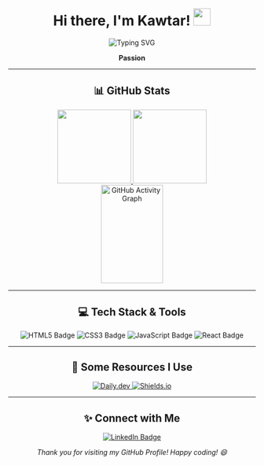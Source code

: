 <!-- Replace 'kawtarlabzae' with your GitHub username everywhere needed! -->

<h1 align="center">
  Hi there, I'm Kawtar! 
  <img src="https://media.giphy.com/media/hvRJCLFzcasrR4ia7z/giphy.gif" width="35">
</h1>

<!-- Typing SVG (optional, just a fun touch) -->
<div align="center">
  <img src="https://readme-typing-svg.herokuapp.com?size=25&duration=4000&color=198cff&center=true&vCenter=true&lines=Welcome+to+my+GitHub+Profile!;I'm+a+Full-Stack+Developer;Open+to+Collaborations;Always+Learning+New+Technologies" alt="Typing SVG" />
</div>

<p align="center">
  <b>Passion</b>
</p>

<hr>

<h2 align="center">📊 GitHub Stats</h2>
<div align="center">
  <a href="#">
    <img src="https://github-readme-stats.vercel.app/api?username=kawtarlabzae&theme=tokyonight&show_icons=true" height="150" />
  </a>
  <a href="#">
    <img src="https://github-readme-stats.vercel.app/api/top-langs/?username=kawtarlabzae&langs_count=5&theme=tokyonight&layout=compact" height="150" />
  </a>
  <br>
 <!-- Activity graph replacement -->
<img 
  src="https://github-readme-activity-graph.cyclic.app/graph?username=kawtarlabzae&theme=rogue" 
  width="50%" 
  height="200" 
  alt="GitHub Activity Graph" 
/>

</div>

<hr>

<h2 align="center">💻 Tech Stack & Tools</h2>
<p align="center">
  <!-- You can add or remove badges as you prefer -->
  <img src="https://img.shields.io/badge/-HTML5-E34F26?style=for-the-badge&logo=HTML5&logoColor=white" alt="HTML5 Badge" />
  <img src="https://img.shields.io/badge/-CSS3-1572B6?style=for-the-badge&logo=CSS3&logoColor=white" alt="CSS3 Badge" />
  <img src="https://img.shields.io/badge/-JavaScript-F7DF1E?style=for-the-badge&logo=javascript&logoColor=black" alt="JavaScript Badge" />
  <img src="https://img.shields.io/badge/-React-61DAFB?style=for-the-badge&logo=react&logoColor=black" alt="React Badge" />
  <!-- Add more shields as needed -->
</p>

<hr>

<h2 align="center">🚀 Some Resources I Use</h2>
<div align="center">
  <!-- daily.dev Badge or Link -->
  <a href="https://app.daily.dev/">
    <img src="https://img.shields.io/badge/daily.dev-232B2B?style=for-the-badge&logo=daily.dev&logoColor=white" alt="Daily.dev" />
  </a>

  <!-- Shields.io Badge or Link -->
  <a href="https://shields.io/">
    <img src="https://img.shields.io/badge/Shields.io-Building_Badges-Informational?style=for-the-badge&logo=none" alt="Shields.io" />
  </a>
</div>

<hr>

<h2 align="center">✨ Connect with Me</h2>
<p align="center">
  <a href="https://www.linkedin.com/in/kawtar-labzae/">
    <img src="https://img.shields.io/badge/LinkedIn-0077B5?style=for-the-badge&logo=linkedin&logoColor=white" alt="LinkedIn Badge"/>
  </a>
  <!-- Add any other social links/badges you like -->
</p>

<p align="center">
  <i>Thank you for visiting my GitHub Profile! Happy coding! 😄</i>
</p>

